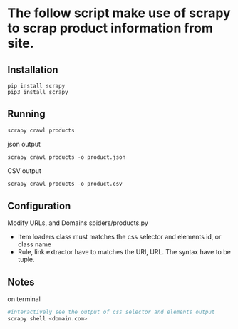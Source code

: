 # The follow script make use of scrapy to scrap product information from site.
## Installation
```
pip install scrapy
pip3 install scrapy
```
## Running
```python
scrapy crawl products
```
json output
```python
scrapy crawl products -o product.json
```
CSV output
```python
scrapy crawl products -o product.csv
```
## Configuration
Modify URLs, and Domains spiders/products.py
- Item loaders class must matches the css selector and elements id, or class name
- Rule, link extractor have to matches the URI, URL. The syntax have to be tuple.

## Notes
on terminal 
```bash
#interactively see the output of css selector and elements output
scrapy shell <domain.com> 
```
